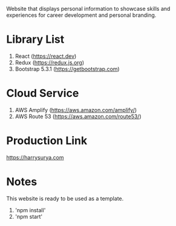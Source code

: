 Website that displays personal information to showcase skills and experiences for career development and personal branding.

# Library List

1. React (https://react.dev)
2. Redux (https://redux.js.org)
3. Bootstrap 5.3.1 (https://getbootstrap.com)

# Cloud Service

1. AWS Amplify (https://aws.amazon.com/amplify/)
2. AWS Route 53 (https://aws.amazon.com/route53/)

# Production Link

https://harrysurya.com

# Notes

This website is ready to be used as a template.

1. 'npm install'
2. 'npm start'